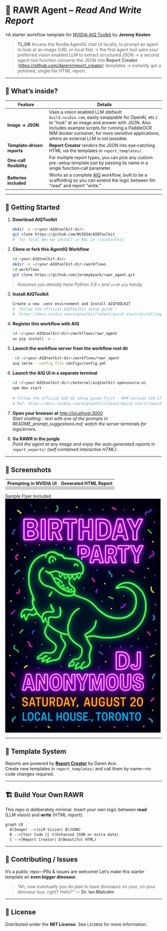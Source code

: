 # 🦖 **RAWR Agent – _Read And Write Report_**  
*A starter workflow template for [NVIDIA AIQ Toolkit](https://github.com/NVIDIA/AIQToolkit) by **Jeremy Kesten** 

> **TL;DR** Access the Nvidia AgentIQ chat UI locally, to prompt an agent to look at an image (URL or local file) → the first agent tool asks your preferred vision enabled LLM to extract structured JSON → a second agent tool function converts the JSON into **Report Creator** (https://github.com/darenr/report_creator) templates → instantly get a polished, single‑file HTML report.

---

## 🌟 What’s inside?

| Feature | Details |
|---------|---------|
| **Image → JSON** | Uses a vision enabled LLM (default: `build.nvidia.com`, easily swappable for OpenAI, etc.) to “look” at an image and answer with JSON. Also includes example scripts for running a PaddleOCR NIM docker container, for more sensitive applications, where an external LLM is not possible.|
| **Template‑driven reports** | **Report Creator** renders the JSON into eye‑catching HTML via the templates in `report_templates/`. |
| **One‑call flexibility** | For multiple report types, you can pick any custom pre-setup template just by passing its name in a single function‑call parameter. |
| **Batteries included** | Works as a complete [AIQ](https://github.com/NVIDIA/AIQToolkit) workflow, built to be a scaffolding so you can extend the logic between llm “read” and report “write.”  |

---

## 🦕 Getting Started

1. **Download AIQToolkit**
   ```bash
   mkdir -p ~/<your‑AIQtoolkit‑dir>
   git clone https://github.com/NVIDIA/AIQToolkit
   #  for local dev we install in WSL in ~/aiqtoolkit 
   ```

2. **Clone or fork this AgentIQ Workflow**  
   ```bash
   cd <your‑AIQtoolkit‑dir>
   mkdir -p ~/<your‑AIQtoolkit‑dir>/workflows
   cd workflows
   git clone https://github.com/jeremykpark/rawr_agent.git
   ```

> _Assumes you already have Python 3.9 + and `uv` or `pip` handy._

3. **Install AIQToolkit**  
   ```bash
   Create a new .venv environment and Install AIQTOOLKIT
   #  follow the official AIQToolkit setup guide :
   #  https://docs.nvidia.com/aiqtoolkit/latest/quick-start/installing.html
   ```

4. **Register this workflow with AIQ**  
   ```bash
   cd ~/<your‑AIQtoolkit‑dir>/workflows/rawr_agent
   uv pip install -e .


5. **Launch the workflow server from the workflow root dir**  
   ```bash
    cd ~/<your‑AIQtoolkit‑dir>/workflows/rawr_agent
   aiq serve --config_file configs/config.yml
   ```

6. **Launch the AIQ UI in a separate terminal**  
   ```bash
   cd ~/<your‑AIQtoolkit‑dir>/external/aiqtoolkit-opensource-ui
   npm dev start

   # follow the official AIQ UI setup guide first - NPM version v18.17.0 or new required:
   # Ref: https://docs.nvidia.com/aiqtoolkit/latest/quick-start/launching-ui.html
   ```

7. **Open your browser at** <http://localhost:3000>  
   *Start chatting - test with one of the prompts in README_prompt_suggestions.md; watch the server terminals for logs/errors.*

8. **Go RAWR in the jungle**  
   *Point the agent at any image and enjoy the auto‑generated reports in `report_exports/` (self‑contained interactive HTML).*

---

## 📸 Screenshots

| Prompting in NVIDIA UI | Generated HTML Report |
|------------------------|-----------------------|
| _<screenshot placeholder>_ | _<screenshot placeholder>_ |

Sample Flyer Included ![Screenshot](https://github.com/jeremykpark/rawr_agent/blob/main/img/birthday-party-flyer.jpg)

---

## 🧩 Template System

Reports are powered by **[Report Creator](https://report-creator.readthedocs.io/en/latest/api.html)** by Daren Ace.  
Create new templates in `report_templates/` and call them by name—no code changes required.

---

## 🏗️ Build Your Own RAWR

This repo is deliberately minimal. Insert your own logic between **read** (LLM vision) and **write** (HTML report):

```mermaid
graph LR
  A(Image) -->|LLM Vision| B(JSON)
  B -->|Your Code 🤖| C(Enhanced JSON or extra data)
  C -->|Report Creator| D(Beautiful HTML)
```

---

## 🌋 Contributing / Issues

It’s a public repo—PRs & issues are welcome! Let’s make this starter template an **even bigger dinosaur**.

> “Ah, now eventually you do plan to have dinosaurs on your, on your dinosaur tour, right? Hello?” — **Dr. Ian Malcolm**

---

## 📄 License

Distributed under the **MIT License**. See `LICENSE` for more information.